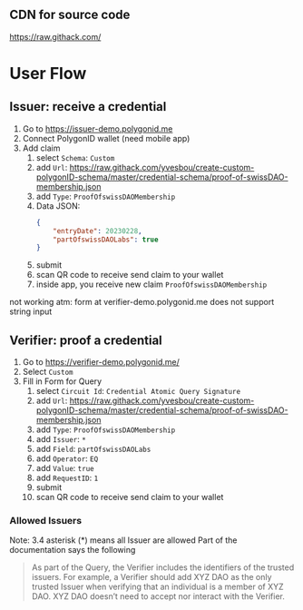 
## CDN for source code
https://raw.githack.com/


# User Flow
## Issuer: receive a credential
1. Go to https://issuer-demo.polygonid.me
2. Connect PolygonID wallet (need mobile app)
3. Add claim
    1. select `Schema`: `Custom`
    2. add `Url`: https://raw.githack.com/yvesbou/create-custom-polygonID-schema/master/credential-schema/proof-of-swissDAO-membership.json
    3. add `Type`: `ProofOfswissDAOMembership`
    4. Data JSON: 
        ```JSON
        {
            "entryDate": 20230228,
            "partOfswissDAOLabs": true
        }
        ```
    5. submit
    6. scan QR code to receive send claim to your wallet
    7. inside app, you receive new claim `ProofOfswissDAOMembership`


not working atm: form at verifier-demo.polygonid.me does not support string input
## Verifier: proof a credential
1. Go to https://verifier-demo.polygonid.me/
2. Select `Custom`
3. Fill in Form for Query
    1. select `Circuit Id`: `Credential Atomic Query Signature`
    2. add `Url`: https://raw.githack.com/yvesbou/create-custom-polygonID-schema/master/credential-schema/proof-of-swissDAO-membership.json
    3. add `Type`: `ProofOfswissDAOMembership`
    4. add `Issuer`: `*`
    5. add `Field`: `partOfswissDAOLabs`
    6. add `Operator`: `EQ`
    7. add `Value`: `true`
    8. add `RequestID`: `1`
    5. submit
    6. scan QR code to receive send claim to your wallet


### Allowed Issuers
Note: 3.4 asterisk (*) means all Issuer are allowed
Part of the documentation says the following

> As part of the Query, the Verifier includes the identifiers of the trusted issuers. For example, a Verifier should add XYZ DAO as the only trusted Issuer when verifying that an individual is a member of XYZ DAO. XYZ DAO doesn’t need to accept nor interact with the Verifier.
